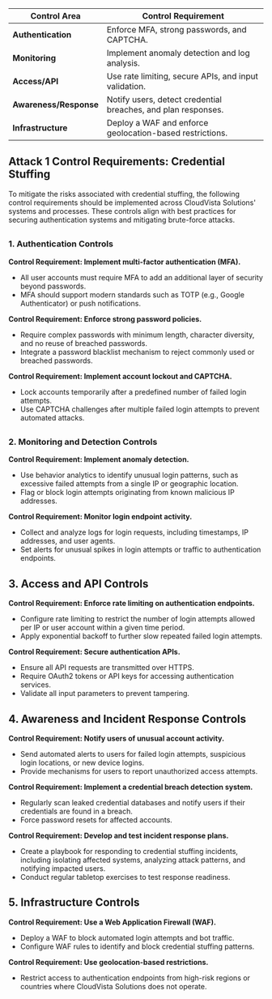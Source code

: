| **Control Area**         | **Control Requirement**                                   |
|--------------------------|----------------------------------------------------------|
| **Authentication**       | Enforce MFA, strong passwords, and CAPTCHA.              |
| **Monitoring**           | Implement anomaly detection and log analysis.            |
| **Access/API**           | Use rate limiting, secure APIs, and input validation.    |
| **Awareness/Response**   | Notify users, detect credential breaches, and plan responses. |
| **Infrastructure**       | Deploy a WAF and enforce geolocation-based restrictions. |



## Attack 1 Control Requirements: Credential Stuffing
To mitigate the risks associated with credential stuffing, the following control requirements should be implemented across CloudVista Solutions' systems and processes. These controls align with best practices for securing authentication systems  and mitigating brute-force attacks.
##

### 1. Authentication Controls
**Control Requirement: Implement multi-factor authentication (MFA).**
- All user accounts must require MFA to add an additional layer of security beyond passwords.
- MFA should support modern standards such as TOTP (e.g., Google Authenticator) or push notifications.

**Control Requirement: Enforce strong password policies.**
- Require complex passwords with minimum length, character diversity, and no reuse of breached passwords.
- Integrate a password blacklist mechanism to reject commonly used or breached passwords.

**Control Requirement: Implement account lockout and CAPTCHA.**
- Lock accounts temporarily after a predefined number of failed login attempts.
- Use CAPTCHA challenges after multiple failed login attempts to prevent automated attacks.
##

### 2. Monitoring and Detection Controls

**Control Requirement: Implement anomaly detection.**
- Use behavior analytics to identify unusual login patterns, such as excessive failed attempts from a single IP or geographic location.
- Flag or block login attempts originating from known malicious 
IP addresses.

**Control Requirement: Monitor login endpoint activity.**
- Collect and analyze logs for login requests, including timestamps, IP addresses, and user agents.
- Set alerts for unusual spikes in login attempts or traffic to authentication endpoints.
##

## 3. Access and API Controls

**Control Requirement: Enforce rate limiting on authentication endpoints.**

- Configure rate limiting to restrict the number of login attempts allowed per IP or user account within a given time period.
- Apply exponential backoff to further slow repeated failed login attempts.

**Control Requirement: Secure authentication APIs.**

- Ensure all API requests are transmitted over HTTPS.
- Require OAuth2 tokens or API keys for accessing authentication services.
- Validate all input parameters to prevent tampering.
## 

## 4. Awareness and Incident Response Controls

**Control Requirement: Notify users of unusual account activity.**
- Send automated alerts to users for failed login attempts, suspicious login locations, or new device logins.
- Provide mechanisms for users to report unauthorized access attempts.

**Control Requirement: Implement a credential breach detection system.**

- Regularly scan leaked credential databases and notify users if their credentials are found in a breach.
- Force password resets for affected accounts.

**Control Requirement: Develop and test incident response plans.**

- Create a playbook for responding to credential stuffing incidents, including isolating affected systems, analyzing attack patterns, and notifying impacted users.
- Conduct regular tabletop exercises to test response readiness.
## 

## 5. Infrastructure Controls

**Control Requirement: Use a Web Application Firewall (WAF).**

- Deploy a WAF to block automated login attempts and bot traffic.
- Configure WAF rules to identify and block credential stuffing patterns.

**Control Requirement: Use geolocation-based restrictions.**

- Restrict access to authentication endpoints from high-risk regions or countries where CloudVista Solutions does not operate.